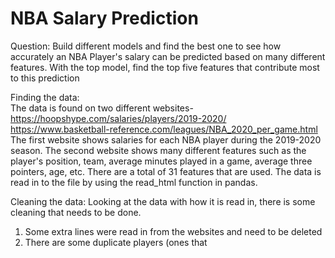 # NBA Salary Prediction
Question: Build different models and find the best one to see how accurately an NBA Player's salary can be predicted based on many different features. With the top model, find the top five features that contribute most to this prediction 

Finding the data:  
The data is found on two different websites-
https://hoopshype.com/salaries/players/2019-2020/
https://www.basketball-reference.com/leagues/NBA_2020_per_game.html
The first website shows salaries for each NBA player during the 2019-2020 season. 
The second website shows many different features such as the player's position, team, average minutes played in a game, average three pointers, age, etc. There are a total of 31 features that are used. 
The data is read in to the file by using the read_html function in pandas. 

Cleaning the data: 
Looking at the data with how it is read in, there is some cleaning that needs to be done. 
1) Some extra lines were read in from the websites and need to be deleted 
2) There are some duplicate players (ones that 
